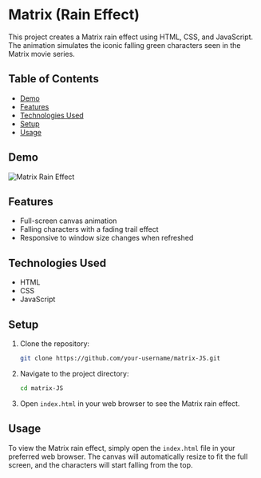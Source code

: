 # Matrix (Rain Effect)

This project creates a Matrix rain effect using HTML, CSS, and JavaScript. The animation simulates the iconic falling green characters seen in the Matrix movie series.

## Table of Contents

- [Demo](#demo)
- [Features](#features)
- [Technologies Used](#technologies-used)
- [Setup](#setup)
- [Usage](#usage)

## Demo



![Matrix Rain Effect](demo.gif)



## Features

- Full-screen canvas animation
- Falling characters with a fading trail effect
- Responsive to window size changes when refreshed

## Technologies Used

- HTML
- CSS
- JavaScript

## Setup

1. Clone the repository:
    ```bash
    git clone https://github.com/your-username/matrix-JS.git
    ```

2. Navigate to the project directory:
    ```bash
    cd matrix-JS
    ```

3. Open `index.html` in your web browser to see the Matrix rain effect.

## Usage

To view the Matrix rain effect, simply open the `index.html` file in your preferred web browser. The canvas will automatically resize to fit the full screen, and the characters will start falling from the top.